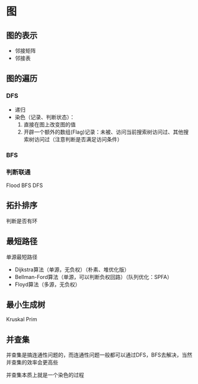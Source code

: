 # 图

## 图的表示

- 邻接矩阵
- 邻接表

## 图的遍历

### DFS

- 递归
- 染色（记录、判断状态）：
    1. 直接在图上改变图的值
    2. 开辟一个额外的数组(Flag)记录：未被、访问当前搜索树访问过、其他搜索树访问过（注意判断是否满足访问条件）

### BFS

### 判断联通 
Flood BFS DFS

## 拓扑排序

判断是否有环

## 最短路径
单源最短路径
- Dijkstra算法（单源，无负权）（朴素、堆优化版）
- Bellman-Ford算法（单源，可以判断负权回路）（队列优化：SPFA）
- Floyd算法（多源，无负权）

## 最小生成树
Kruskal
Prim
## 并查集
并查集是搞连通性问题的，而连通性问题一般都可以通过DFS，BFS去解决，当然并查集的效率会更高些

并查集本质上就是一个染色的过程

